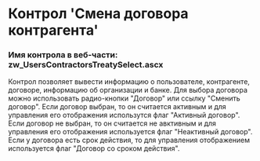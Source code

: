﻿---
description: 2.4.9.1
---
# Контрол 'Смена договора контрагента'
### Имя контрола в веб-части: zw_UsersContractorsTreatySelect.ascx
Контрол позволяет вывести информацию о пользователе, контрагенте, договоре, информацию об организации и банке.
Для выбора договора можно использовать радио-кнопки "Договор" или ссылку  "Сменить договор". 
Если договор выбран, то он считается активным и для управления его отображения использутся флаг "Активный договор".
Если договор не выбран, то он считается  не авктивным и для управления его отображения используется флаг "Неактивный договор".
Если у договора есть срок действия, то для управления отображением используется флаг "Договор со сроком действия".


